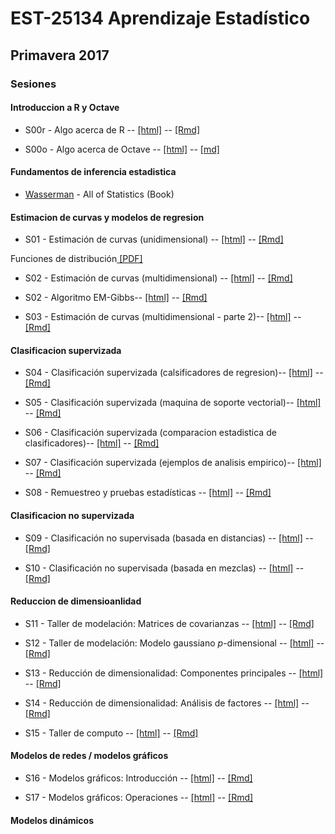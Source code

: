 # EST-25134 Aprendizaje Estadístico

## Primavera 2017

### Sesiones

#### Introduccion a R y Octave

* S00r - Algo acerca de R -- 
<a href="http://jcmartinezovando.github.io/cursos/EST25134/sesion_00r.html">[html]</a> -- <a href="https://github.com/jcmartinezovando/est25134_2017a/blob/master/sesiones/sesion_00r.Rmd">[Rmd]</a>

* S00o - Algo acerca de Octave -- 
<a href="http://jcmartinezovando.github.io/cursos/EST25134/sesion_00o.html">[html]</a> -- <a href="https://github.com/jcmartinezovando/est25134_2017a/blob/master/sesiones/sesion_00o.Rmd">[md]</a>

#### Fundamentos de inferencia estadistica

* <a href="https://github.com/jcmartinezovando/est25134_2017a/blob/master/Wasserman%20-%20All%20of%20Statistics%20(A%20Concise%20Corse)%20(Book)%20-%202005.pdf">Wasserman</a>  - All of Statistics (Book)

#### Estimacion de curvas y modelos de regresion

* S01 - Estimación de curvas (unidimensional) -- <a href="http://jcmartinezovando.github.io/cursos/EST25134/sesion_01.html">[html]</a> -- <a href="https://github.com/jcmartinezovando/est25134_2017a/blob/master/sesiones/sesion_01.Rmd">[Rmd]</a>

Funciones de distribución<a href="https://github.com/jcmartinezovando/est25134_2017a/blob/master/sesiones/sesion_01_prop.pdf"> [PDF]</a>

* S02 - Estimación de curvas (multidimensional) -- <a href="http://jcmartinezovando.github.io/cursos/EST25134/sesion_02.html">[html]</a> -- <a href="https://github.com/jcmartinezovando/est25134_2017a/blob/master/sesiones/sesion_02.Rmd">[Rmd]</a>   

* S02 - Algoritmo EM-Gibbs-- <a href="http://jcmartinezovando.github.io/cursos/EST25134/sesion_02_emgibbs.html">[html]</a> -- <a href="https://github.com/jcmartinezovando/est25134_2017a/blob/master/sesiones/sesion_02_emgibbs.Rmd">[Rmd]</a>   

* S03 - Estimación de curvas (multidimensional - parte 2)-- <a href="http://jcmartinezovando.github.io/cursos/EST25134/sesion_03.html">[html]</a> -- <a href="https://github.com/jcmartinezovando/est25134_2017a/blob/master/sesiones/sesion_03.Rmd">[Rmd]</a>   

#### Clasificacion supervizada

* S04 - Clasificación supervizada (calsificadores de regresion)-- <a href="http://jcmartinezovando.github.io/cursos/EST25134/sesion_04.html">[html]</a> -- <a href="https://github.com/jcmartinezovando/est25134_2017a/blob/master/sesiones/sesion_04.Rmd">[Rmd]</a>   

* S05 - Clasificación supervizada (maquina de soporte vectorial)-- <a href="http://jcmartinezovando.github.io/cursos/EST25134/sesion_05.html">[html]</a> -- <a href="https://github.com/jcmartinezovando/est25134_2017a/blob/master/sesiones/sesion_05.Rmd">[Rmd]</a>   

* S06 - Clasificación supervizada (comparacion estadistica de clasificadores)-- <a href="http://jcmartinezovando.github.io/cursos/EST25134/sesion_06.html">[html]</a> -- <a href="https://github.com/jcmartinezovando/est25134_2017a/blob/master/sesiones/sesion_06.Rmd">[Rmd]</a>   

* S07 - Clasificación supervizada (ejemplos de analisis empirico)-- <a href="http://jcmartinezovando.github.io/cursos/EST25134/sesion_07.html">[html]</a> -- <a href="https://github.com/jcmartinezovando/est25134_2017a/blob/master/sesiones/sesion_07.Rmd">[Rmd]</a>   

* S08 - Remuestreo y pruebas estadísticas -- <a href="http://jcmartinezovando.github.io/cursos/EST25134/sesion_08.html">[html]</a> -- <a href="https://github.com/jcmartinezovando/est25134_2017a/blob/master/sesiones/sesion_08.Rmd">[Rmd]</a>   

#### Clasificacion no supervizada

* S09 - Clasificación no supervisada (basada en distancias) -- <a href="http://jcmartinezovando.github.io/cursos/EST25134/sesion_09.html">[html]</a> -- <a href="https://github.com/jcmartinezovando/est25134_2017a/blob/master/sesiones/sesion_09.Rmd">[Rmd]</a>   

* S10 - Clasificación no supervisada (basada en mezclas) -- <a href="http://jcmartinezovando.github.io/cursos/EST25134/sesion_10.html">[html]</a> -- <a href="https://github.com/jcmartinezovando/est25134_2017a/blob/master/sesiones/sesion_10.Rmd">[Rmd]</a>   

#### Reduccion de dimensioanlidad

* S11 - Taller de modelación: Matrices de covarianzas -- <a href="http://jcmartinezovando.github.io/cursos/EST25134/sesion_11.html">[html]</a> -- <a href="https://github.com/jcmartinezovando/est25134_2017a/blob/master/sesiones/sesion_11.Rmd">[Rmd]</a>   

* S12 - Taller de modelación: Modelo gaussiano $p$-dimensional -- <a href="http://jcmartinezovando.github.io/cursos/EST25134/sesion_12.html">[html]</a> -- <a href="https://github.com/jcmartinezovando/est25134_2017a/blob/master/sesiones/sesion_12.Rmd">[Rmd]</a>   

* S13 - Reducción de dimensionalidad: Componentes principales -- <a href="http://jcmartinezovando.github.io/cursos/EST25134/sesion_13.html">[html]</a> -- <a href="https://github.com/jcmartinezovando/est25134_2017a/blob/master/sesiones/sesion_13.Rmd">[Rmd]</a>   

* S14 - Reducción de dimensionalidad: Análisis de factores -- <a href="http://jcmartinezovando.github.io/cursos/EST25134/sesion_14.html">[html]</a> -- <a href="https://github.com/jcmartinezovando/est25134_2017a/blob/master/sesiones/sesion_14.Rmd">[Rmd]</a>   

* S15 - Taller de computo -- <a href="http://jcmartinezovando.github.io/cursos/EST25134/sesion_15.html">[html]</a> -- <a href="https://github.com/jcmartinezovando/est25134_2017a/blob/master/sesiones/sesion_16.Rmd">[Rmd]</a>   

#### Modelos de redes / modelos gráficos

* S16 - Modelos gráficos: Introducción -- <a href="http://jcmartinezovando.github.io/cursos/EST25134/sesion_16.html">[html]</a> -- <a href="https://github.com/jcmartinezovando/est25134_2017a/blob/master/sesiones/sesion_16.Rmd">[Rmd]</a>   

* S17 - Modelos gráficos: Operaciones -- <a href="http://jcmartinezovando.github.io/cursos/EST25134/sesion_17.html">[html]</a> -- <a href="https://github.com/jcmartinezovando/est25134_2017a/blob/master/sesiones/sesion_17.Rmd">[Rmd]</a>   

#### Modelos dinámicos



